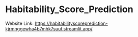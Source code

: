 # Habitability_Score_Prediction
Website Link: https://habitabilityscoreprediction-kjrmnggewha4b7mhk7suuf.streamlit.app/
